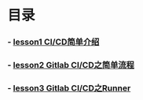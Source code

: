 
# 目录
### - [lesson1 CI/CD简单介绍](https://github.com/yancongcong1/study-log/tree/master/gitlab-ci/lesson1)
### - [lesson2 Gitlab CI/CD之简单流程](https://github.com/yancongcong1/study-log/tree/master/gitlab-ci/lesson2)
### - [lesson3 Gitlab CI/CD之Runner](https://github.com/yancongcong1/study-log/tree/master/gitlab-ci/lesson3)